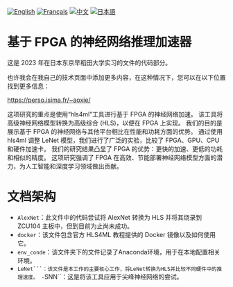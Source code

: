 [![English](https://cdn3.iconfinder.com/data/icons/142-mini-country-flags-16x16px/32/flag-usa2x.png)](/README.md)
[![Français](https://cdn3.iconfinder.com/data/icons/142-mini-country-flags-16x16px/32/flag-france2x.png)](/README/fr/README.md)
[![中文](https://cdn3.iconfinder.com/data/icons/142-mini-country-flags-16x16px/32/flag-china2x.png)](README.md)
[![日本語](https://cdn3.iconfinder.com/data/icons/142-mini-country-flags-16x16px/32/flag-japan2x.png)](/README/jp/README.md)

# 基于 FPGA 的神经网络推理加速器

这是 2023 年在日本东京早稻田大学实习的文件的代码部分。

也许我会在我自己的技术页面中添加更多内容，在这种情况下，您可以在以下位置找到更多信息：

https://perso.isima.fr/~aoxie/

这项研究的重点是使用“hls4ml”工具进行基于 FPGA 的神经网络加速。 该工具将高级神经网络模型转换为高级综合 (HLS)，以便在 FPGA 上实现。 我们的目的是展示基于 FPGA 的神经网络与其他平台相比在性能和功耗方面的优势。 通过使用 hls4ml 调整 LeNet 模型，我们进行了广泛的实验，比较了 FPGA、GPU、CPU 和硬件加速卡。 我们的研究结果凸显了 FPGA 的优势：更快的加速、更低的功耗和相似的精度。 这项研究强调了 FPGA 在高效、节能部署神经网络模型方面的潜力，为人工智能和深度学习领域做出贡献。

# 文档架构

- ```AlexNet```：此文件中的代码尝试将 AlexNet 转换为 HLS 并将其烧录到 ZCU104 主板中，但到目前为止尚未成功。
- ```docker```：该文件包含官方 HLS4ML 教程提供的 Docker 镜像以及如何使用它。
- ```env_conde```：该文件夹下的文件记录了Anaconda环境，用于在本地配置相关环境。
- ``LeNet```：该文件是本工作的主要核心工作，将LeNet转换为HLS并比较不同硬件中的推理速度。
-``SNN``：这是将该工具应用于尖峰神经网络的尝试。

